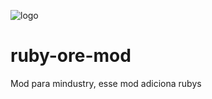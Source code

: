 ![logo](https://drive.google.com/uc?id=1qNgF4r5k3ew66dic53eVBlwyUJxTFgMo&authuser=0)
# ruby-ore-mod
Mod para mindustry, esse mod adiciona rubys 
